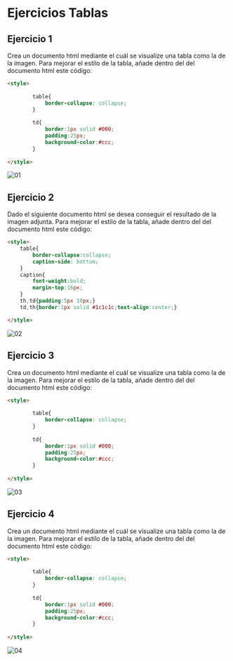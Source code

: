 # Ejercicios Tablas

## Ejercicio 1

Crea un documento html mediante el cuál se visualize una tabla como la de la imagen. Para mejorar el estilo de la tabla, añade dentro del <head> del documento html este código:

```html
<style>
        
        table{
            border-collapse: collapse;
        }
        
        td{
            border:1px solid #000;
            padding:25px;
            background-color:#ccc;
        }
        
</style>
```

![][01]

## Ejercicio 2

Dado el siguiente documento html se desea conseguir el resultado de la imagen adjunta. Para mejorar el estilo de la tabla, añade dentro del <head> del documento html este código:

```html
<style>
	table{
		border-collapse:collapse;
		caption-side: bottom;
	}
	caption{
		font-weight:bold;
		margin-top:16px;
	}
	th,td{padding:5px 10px;}
	td,th{border:1px solid #1c1c1c;text-align:center;}

</style>
```

![][02]

## Ejercicio 3

Crea un documento html mediante el cuál se visualize una tabla como la de la imagen. Para mejorar el estilo de la tabla, añade dentro del <head> del documento html este código:

```html
<style>
        
        table{
            border-collapse: collapse;
        }
        
        td{
            border:1px solid #000;
            padding:25px;
            background-color:#ccc;
        }
        
</style>
```

![][03]


## Ejercicio 4

Crea un documento html mediante el cuál se visualize una tabla como la de la imagen. Para mejorar el estilo de la tabla, añade dentro del <head> del documento html este código:

```html
<style>
        
        table{
            border-collapse: collapse;
        }
        
        td{
            border:1px solid #000;
            padding:25px;
            background-color:#ccc;
        }
        
</style>
```

![][04]

[01]: ./ejercicio-tablas01.png "01"
[02]: ./ejercicio-tablas02.png "02"
[03]: ./ejercicio-tablas03.png "03"
[04]: ./ejercicio-tablas04.png "04"
